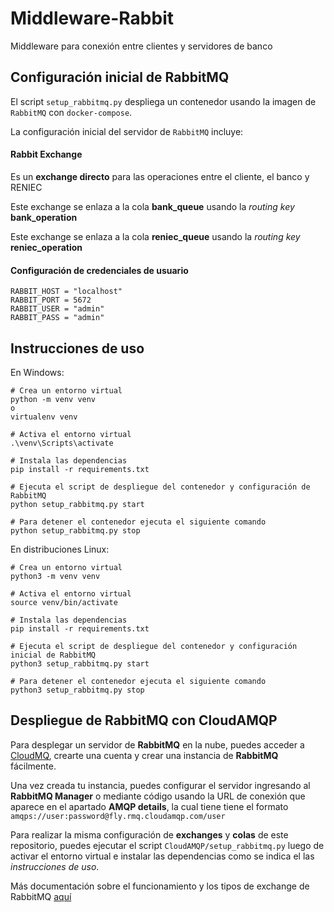 # Middleware-Rabbit
Middleware para conexión entre clientes y servidores de banco

## Configuración inicial de RabbitMQ

El script ```setup_rabbitmq.py``` despliega un contenedor usando la imagen de ```RabbitMQ``` con ```docker-compose```.

La configuración inicial del servidor de ```RabbitMQ``` incluye:

#### Rabbit Exchange
Es un **exchange directo** para las operaciones entre el cliente, el banco y RENIEC 

Este exchange se enlaza a la cola **bank_queue** usando la *routing key* **bank_operation**

Este exchange se enlaza a la cola **reniec_queue** usando la *routing key* **reniec_operation**

#### Configuración de credenciales de usuario
```
RABBIT_HOST = "localhost"
RABBIT_PORT = 5672
RABBIT_USER = "admin"
RABBIT_PASS = "admin"
```


## Instrucciones de uso

En Windows:
```
# Crea un entorno virtual
python -m venv venv
o
virtualenv venv

# Activa el entorno virtual
.\venv\Scripts\activate

# Instala las dependencias
pip install -r requirements.txt

# Ejecuta el script de despliegue del contenedor y configuración de RabbitMQ
python setup_rabbitmq.py start

# Para detener el contenedor ejecuta el siguiente comando
python setup_rabbitmq.py stop
```

En distribuciones Linux:
```
# Crea un entorno virtual
python3 -m venv venv

# Activa el entorno virtual
source venv/bin/activate

# Instala las dependencias
pip install -r requirements.txt

# Ejecuta el script de despliegue del contenedor y configuración inicial de RabbitMQ
python3 setup_rabbitmq.py start

# Para detener el contenedor ejecuta el siguiente comando
python3 setup_rabbitmq.py stop
```

## Despliegue de RabbitMQ con CloudAMQP

Para desplegar un servidor de **RabbitMQ** en la nube, puedes acceder a [CloudMQ](https://www.cloudamqp.com/), crearte una cuenta y crear una instancia de **RabbitMQ** fácilmente.

Una vez creada tu instancia, puedes configurar el servidor ingresando al **RabbitMQ Manager** o mediante código usando la URL de conexión que aparece en el apartado **AMQP details**, la cual tiene tiene el formato ```amqps://user:password@fly.rmq.cloudamqp.com/user```

Para realizar la misma configuración de **exchanges** y **colas** de este repositorio, puedes ejecutar el script ```CloudAMQP/setup_rabbitmq.py``` luego de activar el entorno virtual e instalar las dependencias como se indica el las *instrucciones de uso*.


Más documentación sobre el funcionamiento y los tipos de exchange de RabbitMQ [aquí](https://www.cloudamqp.com/blog/part4-rabbitmq-for-beginners-exchanges-routing-keys-bindings.html)